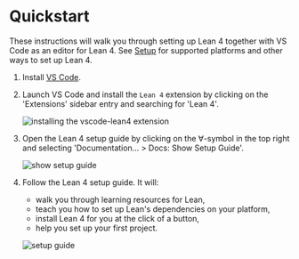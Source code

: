 # Quickstart

These instructions will walk you through setting up Lean 4 together with VS Code as an editor for Lean 4.
See [Setup](./setup.md) for supported platforms and other ways to set up Lean 4.

1. Install [VS Code](https://code.visualstudio.com/).

1. Launch VS Code and install the `Lean 4` extension by clicking on the 'Extensions' sidebar entry and searching for 'Lean 4'.

   ![installing the vscode-lean4 extension](images/code-ext.png)

1. Open the Lean 4 setup guide by clicking on the ∀-symbol in the top right and selecting 'Documentation… > Docs: Show Setup Guide'.

   ![show setup guide](images/show-setup-guide.png)

1. Follow the Lean 4 setup guide. It will:

   - walk you through learning resources for Lean,
   - teach you how to set up Lean's dependencies on your platform,
   - install Lean 4 for you at the click of a button,
   - help you set up your first project.

   ![setup guide](images/setup_guide.png)
